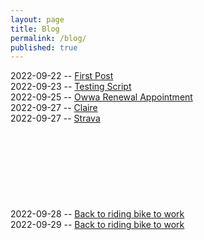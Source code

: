 ```yaml
---
layout: page
title: Blog
permalink: /blog/
published: true
---
```

2022-09-22 -- [First Post](https://rellinrg.github.io/A-new-post/)
<br>
2022-09-23 -- [Testing Script](https://rellinrg.github.io/Blog_Post2/)
<br>
2022-09-25 -- [Owwa Renewal Appointment](https://rellinrg.github.io/Blog_Post3/)
<br>
2022-09-27 -- [Claire](https://rellinrg.github.io/Blog_Post4/)
<br>
2022-09-27 -- [Strava](https://rellinrg.github.io/Blog_Post5/)
<br>
<br>
<br>
<br>
<br>
<br>
<br>
<br>
<br>
2022-09-28 -- [Back to riding bike to work](https://rellinrg.github.io/Blog_Post6/)
<br>
2022-09-29 -- [Back to riding bike to work](https://rellinrg.github.io/Blog_Post6/)
<br>
